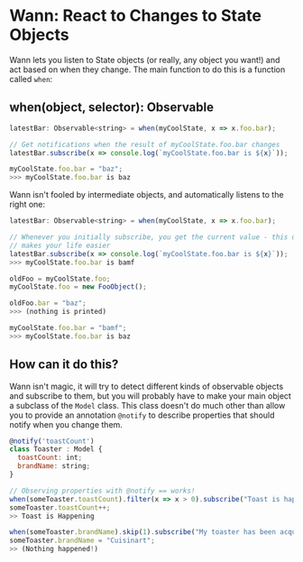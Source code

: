 # Wann: React to Changes to State Objects

Wann lets you listen to State objects (or really, any object you want!) and act based on when they change. The main function to do this is a function called `when`:

## when(object, selector): Observable

```js
latestBar: Observable<string> = when(myCoolState, x => x.foo.bar);

// Get notifications when the result of myCoolState.foo.bar changes
latestBar.subscribe(x => console.log(`myCoolState.foo.bar is ${x}`));

myCoolState.foo.bar = "baz";
>>> myCoolState.foo.bar is baz
```

Wann isn't fooled by intermediate objects, and automatically listens to the right one:

```js
latestBar: Observable<string> = when(myCoolState, x => x.foo.bar);

// Whenever you initially subscribe, you get the current value - this usually
// makes your life easier
latestBar.subscribe(x => console.log(`myCoolState.foo.bar is ${x}`));
>>> myCoolState.foo.bar is bamf

oldFoo = myCoolState.foo;
myCoolState.foo = new FooObject();

oldFoo.bar = "baz";
>>> (nothing is printed)

myCoolState.foo.bar = "bamf";
>>> myCoolState.foo.bar is baz
```

## How can it do this?

Wann isn't magic, it will try to detect different kinds of observable objects and subscribe to them, but you will probably have to make your main object a subclass of the `Model` class. This class doesn't do much other than allow you to provide an annotation `@notify` to describe properties that should notify when you change them.

```js
@notify('toastCount')
class Toaster : Model {
  toastCount: int;
  brandName: string;
}

// Observing properties with @notify == works!
when(someToaster.toastCount).filter(x => x > 0).subscribe("Toast is happening!");
someToaster.toastCount++;
>> Toast is Happening

when(someToaster.brandName).skip(1).subscribe("My toaster has been acquired!");
someToaster.brandName = "Cuisinart";
>> (Nothing happened!)
```
